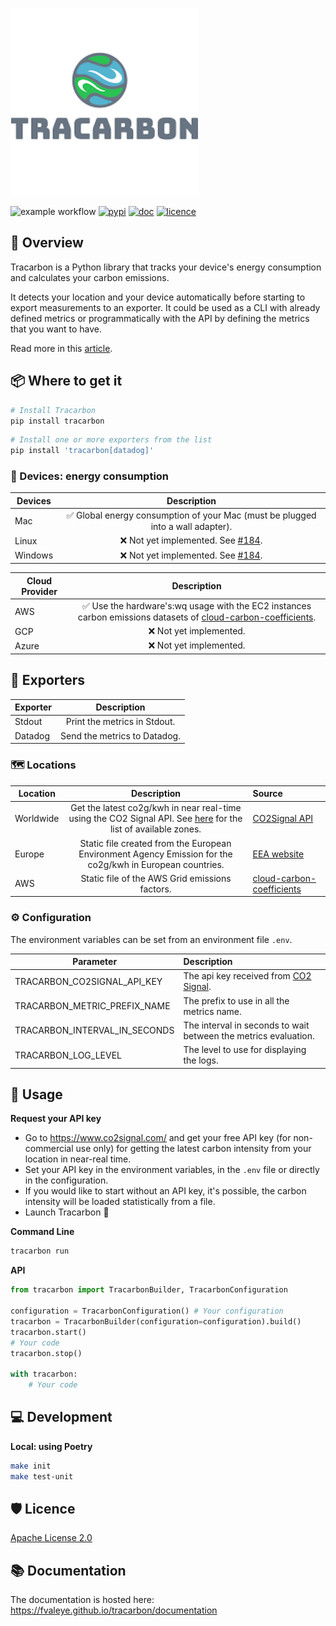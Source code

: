 ![Alt text](logo.png?raw=true "Tracarbon logo")

![example workflow](https://github.com/fvaleye/tracarbon/actions/workflows/build.yml/badge.svg)
[![pypi](https://img.shields.io/pypi/v/tracarbon.svg?style=flat-square)](https://pypi.org/project/tracarbon/)
[![doc](https://img.shields.io/badge/docs-python-blue.svg?style=for-the-badgee)](https://fvaleye.github.io/tracarbon)
[![licence](https://img.shields.io/badge/license-Apache--2.0-green)](https://github.com/fvaleye/tracarbon/blob/main/LICENSE.txt)


## 📌 Overview
Tracarbon is a Python library that tracks your device's energy consumption and calculates your carbon emissions.

It detects your location and your device automatically before starting to export measurements to an exporter. 
It could be used as a CLI with already defined metrics or programmatically with the API by defining the metrics that you want to have.

Read more in this [article](https://medium.com/@florian.valeye/tracarbon-track-your-devices-carbon-footprint-fb051fcc9009).

## 📦 Where to get it

```sh
# Install Tracarbon
pip install tracarbon
```

```sh
# Install one or more exporters from the list
pip install 'tracarbon[datadog]'
```

### 🔌 Devices: energy consumption
| **Devices** |                                    **Description**                                    |
|-------------|:-------------------------------------------------------------------------------------:|
| Mac         |    ✅ Global energy consumption of your Mac (must be plugged into a wall adapter).     |
| Linux       | ❌ Not yet implemented. See [#184](https://github.com/hubblo-org/scaphandre/pull/184). |
| Windows     | ❌ Not yet implemented. See [#184](https://github.com/hubblo-org/scaphandre/pull/184). |

| **Cloud Provider** |                                                                                                   **Description**                                                                                                    |
|--------------------|:--------------------------------------------------------------------------------------------------------------------------------------------------------------------------------------------------------------------:|
| AWS                | ✅ Use the hardware's:wq usage with the EC2 instances carbon emissions datasets of [cloud-carbon-coefficients](https://github.com/cloud-carbon-footprint/cloud-carbon-coefficients/blob/main/data/aws-instances.csv). |
| GCP                |                                                                                                ❌ Not yet implemented.                                                                                                |
| Azure              |                                                                                                ❌ Not yet implemented.                                                                                                |


## 📡 Exporters
| **Exporter** |       **Description**        |
|--------------|:----------------------------:|
| Stdout       | Print the metrics in Stdout. |
| Datadog      | Send the metrics to Datadog. |

### 🗺️ Locations
| **Location** |                                                                     **Description**                                                                     | **Source**                                                                                                                                                    |
|--------------|:-------------------------------------------------------------------------------------------------------------------------------------------------------:|:--------------------------------------------------------------------------------------------------------------------------------------------------------------|
| Worldwide    | Get the latest co2g/kwh in near real-time using the CO2 Signal API. See [here](http://api.electricitymap.org/v3/zones) for the list of available zones. | [CO2Signal API](https://www.co2signal.com)                                                                                                                    |
| Europe       |                        Static file created from the European Environment Agency Emission for the co2g/kwh in European countries.                        | [EEA website](https://www.eea.europa.eu/data-and-maps/daviz/co2-emission-intensity-9#tab-googlechartid_googlechartid_googlechartid_googlechartid_chart_11111) |
| AWS          |                                                     Static file of the AWS Grid emissions factors.                                                      | [cloud-carbon-coefficients](https://github.com/cloud-carbon-footprint/cloud-carbon-coefficients/blob/main/data/grid-emissions-factors-aws.csv)                |

### ⚙️ Configuration
The environment variables can be set from an environment file `.env`.

| **Parameter**                 | **Description**                                                                |
|-------------------------------|:-------------------------------------------------------------------------------|
| TRACARBON_CO2SIGNAL_API_KEY   | The api key received from [CO2 Signal](https://www.co2signal.com).             |
| TRACARBON_METRIC_PREFIX_NAME  | The prefix to use in all the metrics name.                                     |
| TRACARBON_INTERVAL_IN_SECONDS | The interval in seconds to wait between the metrics evaluation.                |
| TRACARBON_LOG_LEVEL           | The level to use for displaying the logs.                                      |

## 🔎 Usage

**Request your API key**
- Go to https://www.co2signal.com/ and get your free API key (for non-commercial use only) for getting the latest carbon intensity from your location in near-real time.
- Set your API key in the environment variables, in the `.env` file or directly in the configuration.
- If you would like to start without an API key, it's possible, the carbon intensity will be loaded statistically from a file.
- Launch Tracarbon 🚀

**Command Line**
```sh
tracarbon run
```

**API**
```python
from tracarbon import TracarbonBuilder, TracarbonConfiguration

configuration = TracarbonConfiguration() # Your configuration
tracarbon = TracarbonBuilder(configuration=configuration).build()
tracarbon.start()
# Your code
tracarbon.stop()

with tracarbon:
    # Your code
```

## 💻 Development

**Local: using Poetry**
```sh
make init
make test-unit
```

## 🛡️ Licence
[Apache License 2.0](https://raw.githubusercontent.com/fvaleye/tracarbon/main/LICENSE.txt)

## 📚 Documentation
The documentation is hosted here: https://fvaleye.github.io/tracarbon/documentation
